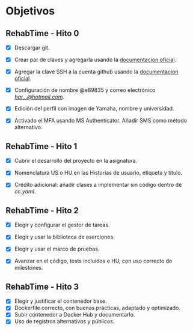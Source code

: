 # Objetivos

## RehabTime - Hito 0
- [X] Descargar git.
- [X] Crear par de claves y agregarla usando la [documentacion oficial](https://docs.github.com/en/authentication/managing-commit-signature-verification/generating-a-new-gpg-key). 
- [X] Agregar la clave SSH a la cuenta github usando la [documentacion oficial](https://docs.github.com/es/github/authenticating-to-github/connecting-to-github-with-ssh/adding-a-new-ssh-key-to-your-github-account).
- [X] Configuración de nombre @e89835 y correo electrónico *har...@hotmail.com*.
- [X] Edición del perfil con imagen de Yamaha, nombre y universidad.
- [X] Activado el MFA usando MS Authenticator. Añadir SMS como método alternativo.


## RehabTime - Hito 1
- [X] Cubrir el desarrollo del proyecto en la asignatura.
- [X] Nomenclatura US o HU en las Historias de usuario, etiqueta y título.
- [X] Crédito adicional: añadir clases a implementar sin código dentro de _cc.yaml_.


## RehabTime - Hito 2
- [X] Elegir y configurar el gestor de tareas.
- [X] Elegir y usar la biblioteca de aserciones.
- [X] Elegir y usar el marco de pruebas.
- [X] Avanzar en el código, tests incluídos e HU, con uso correcto de milestones.


## RehabTime - Hito 3
- [X] Elegir y justificar el contenedor base.
- [X] Dockerfile correcto, con buenas prácticas, adaptado y optimizado.
- [X] Subir contenedor a Docker Hub y documentarlo.
- [X] Uso de registros alternativos y públicos.
